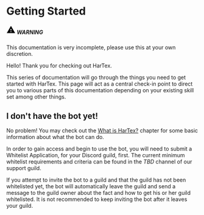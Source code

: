 # Getting Started

<div class="warning">
    <h5>
        <span class="span">
            <svg xmlns="http://www.w3.org/2000/svg" height="24px" viewBox="0 0 24 24" width="24px" fill="#000000"><path d="M1 21h22L12 2 1 21zm12-3h-2v-2h2v2zm0-4h-2v-4h2v4z"/></svg>
        </span>
        <span class="span2">
            WARNING
        </span>
    </h5>
    <p>This documentation is very incomplete, please use this at your own discretion.</p>
</div>

Hello! Thank you for checking out HarTex.

This series of documentation will go through the things you need to get started with HarTex. This page will act as a
central check-in point to direct you to various parts of this documentation depending on your existing skill set among
other things.

## I don't have the bot yet!

No problem! You may check out the [What is HarTex?](/HarTex-rust-discord-bot/docs/usage/general-info/what-is-hartex) chapter for some basic information
about what the bot can do.

In order to gain access and begin to use the bot, you will need to submit a Whitelist Application, for your Discord
guild, first. The current minimum whitelist requirements and criteria can be found in the *TBD* channel of our support
guild.

If you attempt to invite the bot to a guild and that the guild has not been whitelisted yet, the bot will automatically
leave the guild and send a message to the guild owner about the fact and how to get his or her guild whitelisted. It is
not recommended to keep inviting the bot after it leaves your guild.

